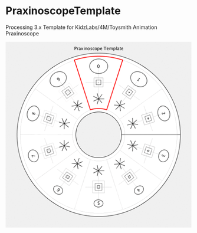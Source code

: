 # PraxinoscopeTemplate
Processing 3.x Template for KidzLabs/4M/Toysmith Animation Praxinoscope

![Animated GIF example](images/praxinoscope-animation-1.gif "Logo Title Text 1")

